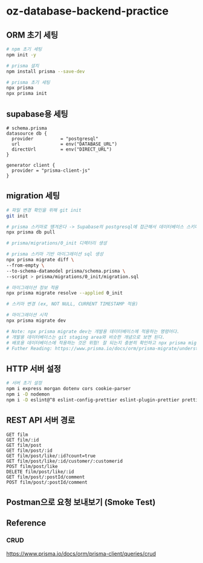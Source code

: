 # oz-database-backend-practice

## ORM 초기 세팅

```bash
# npm 초기 세팅
npm init -y

# prisma 설치
npm install prisma --save-dev

# prisma 초기 세팅
npx prisma
npx prisma init
```

## supabase용 세팅

```prisma
# schema.prisma
datasource db {
  provider          = "postgresql"
  url               = env("DATABASE_URL")
  directUrl         = env("DIRECT_URL")
}

generator client {
  provider = "prisma-client-js"
}
```

## migration 세팅

```bash
# 파일 변경 확인을 위해 git init
git init

# prisma 스키마로 떙겨온다 -> Supabase의 postgresql에 접근해서 데이터베이스 스키마를 불러온다.
npx prisma db pull

# prisma/migrations/0_init 디렉터리 생성

# prisma 스키마 기반 마이그레이션 sql 생성
npx prisma migrate diff \
--from-empty \
--to-schema-datamodel prisma/schema.prisma \
--script > prisma/migrations/0_init/migration.sql

# 마이그레이션 정보 적용
npx prisma migrate resolve --applied 0_init

# 스키마 변경 (ex, NOT NULL, CURRENT TIMESTAMP 적용)

# 마이그레이션 시작
npx prisma migrate dev

# Note: npx prisma migrate dev는 개발용 데이터베이스에 적용하는 명령어다.
# 개발용 데이터베이스는 git staging area와 비슷한 개념으로 보면 된다.
# 배포용 데이터베이스에 적용하는 것은 위험! 잘 되는지 충분히 확인하고 npx prisma migrate deploy로 배포를 할 것.
# Futher Reading: https://www.prisma.io/docs/orm/prisma-migrate/understanding-prisma-migrate/mental-model
```

## HTTP 서버 설정

```bash
# 서버 초기 설정
npm i express morgan dotenv cors cookie-parser
npm i -D nodemon
npm i -D eslint@^8 eslint-config-prettier eslint-plugin-prettier prettier
```

## REST API 서버 경로

```
GET film
GET film/:id
GET film/post
GET film/post/:id
GET film/post/like/:id?count=true
GET film/post/like/:id/customer/:customerid
POST film/post/like
DELETE film/post/like/:id
GET film/post/:postId/comment
POST film/post/:postId/comment
```

## Postman으로 요청 보내보기 (Smoke Test)

## Reference

### CRUD

https://www.prisma.io/docs/orm/prisma-client/queries/crud
